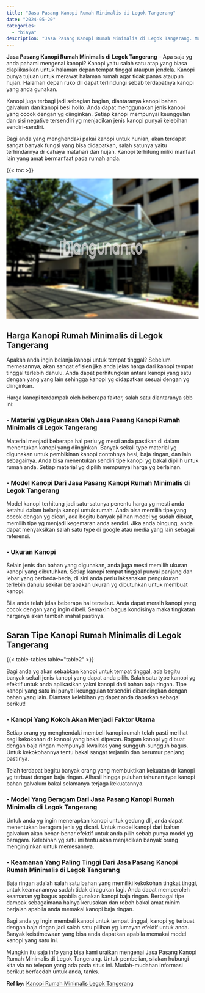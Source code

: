 ```yaml
---
title: "Jasa Pasang Kanopi Rumah Minimalis di Legok Tangerang"
date: "2024-05-20"
categories: 
  - "biaya"
description: "Jasa Pasang Kanopi Rumah Minimalis di Legok Tangerang. Mungkin itu saja info yang bisa kami uraikan mengenai Jasa Pasang Kanopi Rumah Minimalis di Legok Tang..."
---
```


**Jasa Pasang Kanopi Rumah Minimalis di Legok Tangerang** – Apa saja yg anda pahami mengenai kanopi? Kanopi yaitu salah satu atap yang biasa diaplikasikan untuk halaman depan tempat tinggal ataupun jendela. Kanopi punya tujuan untuk merawat halaman rumah agar tidak panas ataupun hujan. Halaman depan ruko dll dapat terlindungi sebab terdapatnya kanopi yang anda gunakan.

Kanopi juga terbagi jadi sebagian bagian, diantaranya kanopi bahan galvalum dan kanopi besi hollo. Anda dapat menggunakan jenis kanopi yang cocok dengan yg diinginkan. Setiap kanopi mempunyai keunggulan dan sisi negative tersendiri yg menjadikan jenis kanopi punyai kelebihan sendiri-sendiri.

Bagi anda yang menghendaki pakai kanopi untuk hunian, akan terdapat sangat banyak fungsi yang bisa didapatkan, salah satunya yaitu terhindarnya dr cahaya matahari dan hujan. Kanopi terhitung miliki manfaat lain yang amat bermanfaat pada rumah anda.

{{< toc >}}

![Jasa Pasang Kanopi Rumah Minimalis di Legok Tangerang](/images/harga-kanopi-minimalis-32.png)

## Harga Kanopi Rumah Minimalis di Legok Tangerang

Apakah anda ingin belanja kanopi untuk tempat tinggal? Sebelum memesannya, akan sangat efisien jika anda jelas harga dari kanopi tempat tinggal terlebih dahulu. Anda dapat perhitungkan antara kanopi yang satu dengan yang yang lain sehingga kanopi yg didapatkan sesuai dengan yg diinginkan.

Harga kanopi terdampak oleh beberapa faktor, salah satu diantaranya sbb ini:

### \- Material yg Digunakan Oleh Jasa Pasang Kanopi Rumah Minimalis di Legok Tangerang

Material menjadi beberapa hal perlu yg mesti anda pastikan di dalam menentukan kanopi yang diinginkan. Banyak sekali type material yg digunakan untuk pembikinan kanopi contohnya besi, baja ringan, dan lain sebagainya. Anda bisa menentukan sendiri tipe kanopi yg bakal dipilih untuk rumah anda. Setiap material yg dipilih mempunyai harga yg berlainan.

### \- Model Kanopi Dari Jasa Pasang Kanopi Rumah Minimalis di Legok Tangerang

Model kanopi terhitung jadi satu-satunya penentu harga yg mesti anda ketahui dalam belanja kanopi untuk rumah. Anda bisa memilih tipe yang cocok dengan yg dicari, ada begitu banyak pilihan model yg sudah dibuat, memilih tipe yg menjadi kegemaran anda sendiri. Jika anda bingung, anda dapat menyaksikan salah satu type di google atau media yang lain sebagai referensi.

### \- Ukuran Kanopi

Selain jenis dan bahan yang digunakan, anda juga mesti memilih ukuran kanopi yang dibutuhkan. Setiap kanopi tempat tinggal punyai panjang dan lebar yang berbeda-beda, di sini anda perlu laksanakan pengukuran terlebih dahulu sekitar berapakah ukuran yg dibutuhkan untuk membuat kanopi.

Bila anda telah jelas beberapa hal tersebut. Anda dapat meraih kanopi yang cocok dengan yang ingin dibeli. Semakin bagus kondisinya maka tingkatan harganya akan tambah mahal pastinya.

## Saran Tipe Kanopi Rumah Minimalis di Legok Tangerang

{{< table-tables table="table2" >}}

Bagi anda yg akan sebabkan kanopi untuk tempat tinggal, ada begitu banyak sekali jenis kanopi yang dapat anda pilih. Salah satu type kanopi yg efektif untuk anda aplikasikan yakni kanopi dari bahan baja ringan. Tipe kanopi yang satu ini punyai keunggulan tersendiri dibandingkan dengan bahan yang lain. Diantara kelebihan yg dapat anda dapatkan sebagai berikut!

### \- Kanopi Yang Kokoh Akan Menjadi Faktor Utama

Setiap orang yg menghendaki membeli kanopi rumah telah pasti melihat segi kekokohan dr kanopi yang bakal dipesan. Ragam kanopi yg dibuat dengan baja ringan mempunyai kwalitas yang sungguh-sungguh bagus. Untuk kekokohannya tentu bakal sangat terjamin dan berumur panjang pastinya.

Telah terdapat begitu banyak orang yang membuktikan kekuatan dr kanopi yg terbuat dengan baja ringan. Alhasil hingga puluhan tahunan type kanopi bahan galvalum bakal selamanya terjaga kekuatannya.

### \- Model Yang Beragam Dari Jasa Pasang Kanopi Rumah Minimalis di Legok Tangerang

Untuk anda yg ingin menerapkan kanopi untuk gedung dll, anda dapat menentukan beragam jenis yg dicari. Untuk model kanopi dari bahan galvalum akan benar-benar efektif untuk anda pilih sebab punya model yg beragam. Kelebihan yg satu ini tentu akan menjadikan banyak orang menginginkan untuk memesannya.

### \- Keamanan Yang Paling Tinggi Dari Jasa Pasang Kanopi Rumah Minimalis di Legok Tangerang

Baja ringan adalah salah satu bahan yang memiliki kekokohan tingkat tinggi, untuk keamanannya sudah tidak diragukan lagi. Anda dapat memperoleh keamanan yg bagus apabila gunakan kanopi baja ringan. Berbagai tipe dampak sebagaimana halnya kerusakan dan roboh bakal amat minim berjalan apabila anda memakai kanopi baja ringan.

Bagi anda yg ingin membeli kanopi untuk tempat tinggal, kanopi yg terbuat dengan baja ringan jadi salah satu pilihan yg lumayan efektif untuk anda. Banyak keistimewaan yang bisa anda dapatkan apabila memakai model kanopi yang satu ini.

Mungkin itu saja info yang bisa kami uraikan mengenai Jasa Pasang Kanopi Rumah Minimalis di Legok Tangerang. Untuk pembelian, silakan hubungi kita via no telepon yang ada pada situs ini. Mudah-mudahan informasi berikut berfaedah untuk anda, tanks.

**Ref by:**  [Kanopi Rumah Minimalis Legok Tangerang](https://id.wikipedia.org/wiki/Kanopi)
